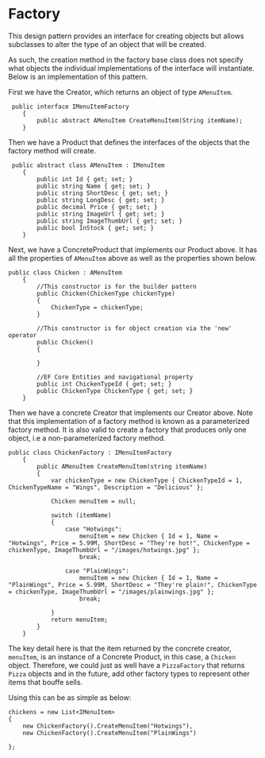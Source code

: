 # Factory

This design pattern provides an interface for creating objects but allows subclasses to alter the type of an object that will be created.


As such, the creation method in the factory base class does not specify what objects the individual implementations of the interface will instantiate. Below is an implementation of this pattern. 


First we have the Creator, which returns an object of type ```AMenuItem```. 

```
 public interface IMenuItemFactory
    {
        public abstract AMenuItem CreateMenuItem(String itemName);
    }
```


Then we have a Product that defines the interfaces of the objects that the factory method will create. 

```
 public abstract class AMenuItem : IMenuItem
    {
        public int Id { get; set; }
        public string Name { get; set; }
        public string ShortDesc { get; set; }
        public string LongDesc { get; set; }
        public decimal Price { get; set; }
        public string ImageUrl { get; set; }
        public string ImageThumbUrl { get; set; }
        public bool InStock { get; set; }
    }
```

Next, we have a ConcreteProduct that implements our Product above. It has all the properties of ```AMenuItem``` above as well as the properties shown below. 

```
public class Chicken : AMenuItem
    {
        //This constructor is for the builder pattern
        public Chicken(ChickenType chickenType)
        {
            ChickenType = chickenType;
        }

        //This constructor is for object creation via the 'new' operator
        public Chicken()
        {

        }
        
        //EF Core Entities and navigational property
        public int ChickenTypeId { get; set; }
        public ChickenType ChickenType { get; set; }
    }
```


Then we have a concrete Creator that implements our Creator above. Note that this implementation of a factory method is known as a parameterized factory method. It is also valid to create a factory that produces only one object, i.e a non-parameterized factory method. 

```
public class ChickenFactory : IMenuItemFactory
    {
        public AMenuItem CreateMenuItem(string itemName)
        {
            var chickenType = new ChickenType { ChickenTypeId = 1, ChickenTypeName = "Wings", Description = "Delicious" };

            Chicken menuItem = null;

            switch (itemName)
            {
                case "Hotwings":
                    menuItem = new Chicken { Id = 1, Name = "Hotwings", Price = 5.99M, ShortDesc = "They're hot!", ChickenType = chickenType, ImageThumbUrl = "/images/hotwings.jpg" };
                    break;
                    
                case "PlainWings":
                    menuItem = new Chicken { Id = 1, Name = "PlainWings", Price = 5.99M, ShortDesc = "They're plain!", ChickenType = chickenType, ImageThumbUrl = "/images/plainwings.jpg" };
                    break;

            }
            return menuItem;
        }
    }
```

The key detail here is that the item returned by the concrete creator, ```menuItem```, is an instance of a Concrete Product, in this case, a ```Chicken``` object. Therefore, we could just as well have a ```PizzaFactory``` that returns ```Pizza``` objects and in the future, add other factory types to represent other items that bouffe sells. 


Using this can be as simple as below:

```
chickens = new List<IMenuItem>
{
    new ChickenFactory().CreateMenuItem("Hotwings"),
    new ChickenFactory().CreateMenuItem("PlainWings")

};

```
